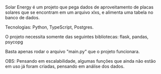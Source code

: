 Solar Energy é um projeto que pega dados de aproveitamento de placas solares que se encontram em um arquivo xlxs, e alimenta uma tabela no banco de dados.

Tecnologias: Python, TypeScript, Postgres.

O projeto necessita somente das seguintes bibliotecas: flask, pandas, psycopg

Basta apenas rodar o arquivo "main.py" que o projeto funcionara.


OBS: Pensando em escalabilidade, algumas funções que ainda não estão em uso já foram criadas, pensando em análise dos dados.
